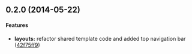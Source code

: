 <a name="0.2.0"></a>
## 0.2.0 (2014-05-22)


#### Features

* **layouts:** refactor shared template code and added top navigation bar ([42f75ff9](https://github.com/xiehan/sinead/commit/42f75ff90d64a4dded31f840894540053577ae7a))

